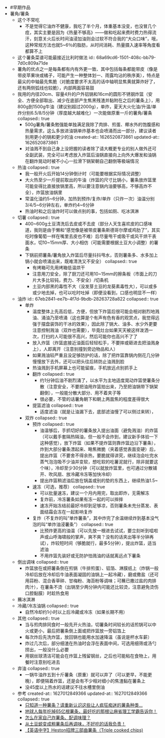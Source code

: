- #早期作品
- 薯角/薯条
	- 这个不常吃
		- 不是觉得它油炸不健康，我吃了半个月，体重基本没变，也没冒几个痘，其实主要是因为《热量不够高》——做和吃起来费时费力热得流汗，刻意关火后长时间油浸加油则会过软不符合我的“大众口味”，哦，这种常规方法也就5~6％的脂肪，从时间消耗、热量摄入速率等角度看都算不上
	- 这个薯条菜谱可能最接近比利时做法
	  id:: 68a69cd6-1501-408c-bb79-7d0c809a71de
	- 薯角的优点之一是每条都有内有外更一致、其中包括每条都能带皮（像是带皮苹果块或橘子，可能产生一种整体划一、雨露均沾的秩序美），特点是最尖的中轴最先焦脆（对脆度要求不太高的话中轴明显焦黄就算炸好了，还有两侧弧线也较脆），内部两面容易鼓
	- 我用的内径20cm、容量4升的户外铝锅和16cm的圆形不锈钢炸篮（安全、方便全部取出、减少在底部产生焦黑残渣并黏附在之后的薯条上），用800g到1500g牛油（建议别超过2000g），单炸，夏天大火化油/升温/单炸分别6.5/8/5分钟（厚度越大越难化）一次能做原重一斤的薯角/薯条
	  collapsed:: true
		- 500g薯角/薯条勉强能单独满足我除了肉排、煎蛋、椰水外的饱腹感和热量需求，这么多放进油锅单炸基本也会喷涌而出一部分，建议读者别用更小的锅和更少的油
		  created-at:: 1626520873861
		  updated-at:: 1626520873861
		- 对油溅不到自己身上没把握的读者除了请大概更专业的别人做外还可全副武装，完全可以考虑放入炸篮后油锅直接向上向外大爆发和油锅在翻炸晃动时被不小心一拉滑下锅架朝自己翻倒等极端情况
	- 热油
	  collapsed:: true
		- 我一般开火后开始14分钟倒计时（可能要根据实际情况调整）
		- 大火热至少一斤提前取出的牛油（炸篮的尺寸比锅小，薯条放炸篮里可能垒得比直接放锅里高，所以要注意锅内油要够高，不够高炸不全），炸篮放油锅里
		- 常温化油约5~6分钟，加热到预炸/复炸/单炸（只炸一次）油温分别3/4/5~6分钟左右，单炸约4~6分钟
		- 热油时和之后油炸时可以做点别的事，包括如厕、吃冰淇淋
	- 切薯
	  collapsed:: true
		- 400~600g土豆清洗后去皮或不去皮（部分人天生喜欢皮的口感味道，我则是由于懒和“感觉像是被带皮薯条斯德哥尔摩或鸡肋了”，其实吃时像葡萄一样在嘴里去皮也不难）后尽量甩干或吸干或风干烘干表面水，切10~15mm厚、大小相仿（可能需要根据土豆大小调整）的薯条
		- 下锅前把薯条/薯角放入炸篮后尽量抖抖甩水，否则薯条多、水多加上锅小就会喷涌出来，既难清洗又不安全）
		  collapsed:: true
			- 有烤箱可先用烤箱低温烘干
			- 注意用刀安全，除了厨刀还可用10~15mm的擦条板（市面上的刀片大多比较钝，费力、不安全）/切条机
			- 土豆内部黑的毒性不大（没发芽土豆的龙葵素毒性大），可以或多或少地去掉，也可以吃时吐掉（即便没看到，口感也明显不一样）
	- 油炸
	  id:: 67eb2841-ee7b-4f7d-9bdb-28263728a822
	  collapsed:: true
		- 单炸
			- 温度整体上先高后低，方便，但放下炸篮后很可能会相对剧烈地溅油、涌油乃至喷涌（这也算是个有声有色有香的观赏点，我觉得远强于摆盘装饰的干冰的效果），因此除了锅大、油多、水少外更要注意控制溅油（双炸也需要），毕竟灶台如果天天被这样泼洒一次，打扫的人可能很不高兴，然后可能你也高兴不了了
			- 放入炸篮（炸篮底接近油面后轻轻松手，不要摔或砸进去把油溅身上），人即离开（注意别撞到旁边物品和人）
			- 如果溅油较严重且没足够防护的话，除了把炸篮靠锅内侧花几分钟慢慢放下去外，还可以把头往后转防止油溅到脸
			- 热油溅到手机屏幕上也可能留痕，手机放远点别抓手上
			- 翻炸
			  collapsed:: true
				- 约1分钟后油不剧烈涌了，以水平为主地适度晃动炸篮使薯条分散（注意安全，不要把油用炸篮拍出来，乃至把油锅带下锅架翻倒），一般能分散大部分、用不着夹子等
				- 很必要，不管的话薯角朝下和朝上两面焦的程度差得很大
			- 提篮滤油
			  collapsed:: true
				- 适度滤油（就是让油漏下去，底部滤油慢了可以侧过来转），
		- 双炸
		  collapsed:: true
			- 预炸
			  collapsed:: true
				- 油温够后，手抓切好的薯条放入提出油面（避免溅油）的炸篮（可以戴手套隔热隔油，但一般不会炸到，建议新手体验一下这种感觉），放下炸篮（如果不提炸篮则靠炸篮边沿下薯条），炸到大部分薯条漂起来、略焦微脆（夹着感觉表面变硬）后，提出炸篮（不要舍不得余热，要脆就得讲究，继续泡会吐完水蒸气泡泡吸不少油并变软，想吃软的吃薯泥就行，除非就要这个味），冷却至少30分钟（可以就放炸篮里，也可通过分散铺开、吹风扇、放冷藏冷冻等加快冷却）
				- 提出炸篮稍滤油后放在锅盖或别的垫的东西上，继续热油1.5~
			- 速冻（可选，推荐）
			  collapsed:: true
				- 可以批量速冻，建议一个月内用完，取出即炸，无需解冻
				- 复炸前，冷冻薯条如果有冻一起的可以摔摔
				- 速冻开始冻结前最好冷却到足够凉，否则薯条未充分蒸发、表面结霜会冻在一起影响复炸
			- 复炸（不复炸的叫“单炸薯条”，其中炸完了余温继续炸到基本没气泡的叫“单炸油浸薯条”）
			  collapsed:: true
				- 比预炸更高的油温（可以先放一根进去试试，要立刻听到嗞啦声或山呼海啸般的掌声，爽不爽？没有的话夹出等半分钟再试），炸较短时间（够脆就行，最多5分钟），提出炸篮，适当滤油
				- 不用炸篮先装好或无防护怕溅油的话就离远点下薯条
	- 倒出调味
	  collapsed:: true
		- 炸篮放在或把薯条倒在煎锅（牛排煎蛋）、铝箔、淋膜纸上（炸锅一般冷却后放在冷却后牛油表面凝固的油锅上一起冷藏），磨或撒盐（还可用蒜粉、混合香草碎、甘梅粉、海苔粉等调味；可蘸已撒过盐的肉排肉汁），在薯条不烫（出锅至少两分钟内可能还比较烫，注意避免烫伤口腔黏膜）时趁热食用
	- 蘸冰淇淋
	- 冷藏/冷冻油锅
	  collapsed:: true
		- 自然冷却约1小时以上后冷藏或冷冻（如果长期不用）
	- 其他
	  collapsed:: true
		- 当与煎肉排同食时一般先开火热油，切薯条时间较长的话煎锅可以中火或更小，最后把薯条倒上面或把炸篮放一旁铝箔上
		- 每次炸后先洗炸篮，放回锅也能用水加速降温（虽说是杯水车薪）
		- 炸过几次后，部分细渣在热油时会浮在表面中间，可选用细筛或汤勺捞出，一般没什么必要
		- 用钢丝球清洁可能会在炸篮上残留钢丝，之后也可能粘在食物上，用餐时注意别吃进去
	- 弃油
	  collapsed:: true
		- 一锅牛油炸五到十斤薯条（原重）就可以弃了（可以更早，不能更晚），即便隔着炸篮，还是会有不少相对细小的焦渣黏在薯条上
		- 没45度以上热水的话建议不往水槽里倒油
	- 参考
	  created-at:: 1627012849366
	  updated-at:: 1627012849366
	  collapsed:: true
		- [只知道一种薯条？请重新认识这些让人疯狂痴迷的薯条种类...](https://www.bilibili.com/video/av24516718/)
		- [地球人每年吃掉65亿根薯条，最好吃的那根让麻省理工学霸告诉你！](https://zhuanlan.zhihu.com/p/26803738)
		- [怎么在家自己炸薯条、配调味理？](https://www.zhihu.com/question/26881108/answer/248668211)
		- [从土豆蜕变成粗薯条后再调味，不好吃的话我负责！](https://www.bilibili.com/video/BV19A411H7uP)
		- [【英语中字】Heston招牌三部曲薯条（Triple cooked chips)](https://www.bilibili.com/video/av24516718/)